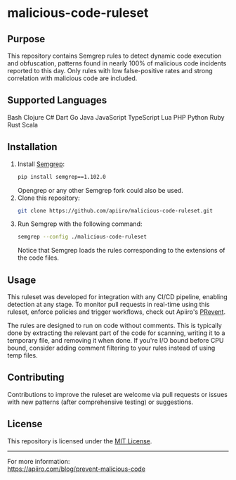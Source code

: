 # malicious-code-ruleset

## Purpose

This repository contains Semgrep rules to detect dynamic code execution and obfuscation, patterns found in nearly 100% of malicious code incidents reported to this day. Only rules with low false-positive rates and strong correlation with malicious code are included.

## Supported Languages

Bash
Clojure
C#
Dart
Go
Java
JavaScript
TypeScript
Lua
PHP
Python
Ruby
Rust
Scala

## Installation

1. Install [Semgrep](https://semgrep.dev/docs/getting-started):
   ```bash
   pip install semgrep==1.102.0
   ```
   Opengrep or any other Semgrep fork could also be used.
2. Clone this repository:
   ```bash
   git clone https://github.com/apiiro/malicious-code-ruleset.git
   ```
3. Run Semgrep with the following command:
   ```bash
   semgrep --config ./malicious-code-ruleset
   ```
   Notice that Semgrep loads the rules corresponding to the extensions of the code files.

## Usage

This ruleset was developed for integration with any CI/CD pipeline, enabling detection at any stage. To monitor pull requests in real-time using this ruleset, enforce policies and trigger workflows, check out Apiiro's [PRevent](https://github.com/apiiro/PRevent.git).

The rules are designed to run on code without comments. This is typically done by extracting the relevant part of the code for scanning, writing it to a temporary file, and removing it when done. If you're I/O bound before CPU bound, consider adding comment filtering to your rules instead of using temp files.

## Contributing

Contributions to improve the ruleset are welcome via pull requests or issues with new patterns (after comprehensive testing) or suggestions.

## License

This repository is licensed under the [MIT License](LICENSE).

---

For more information:  
https://apiiro.com/blog/prevent-malicious-code
